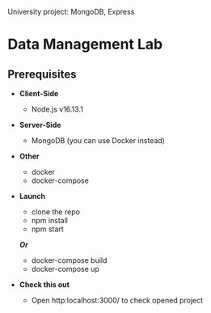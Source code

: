 University project: MongoDB, Express

# Data Management Lab

## Prerequisites

- **Client-Side**
  - Node.js v16.13.1

- **Server-Side**
  - MongoDB (you can use Docker instead)

- **Other**
  - docker
  - docker-compose

- **Launch**
    - clone the repo
    - npm install
    - npm start

    ***Or***
    - docker-compose build
    - docker-compose up

- **Check this out**
   - Open http:localhost:3000/ to check opened project

